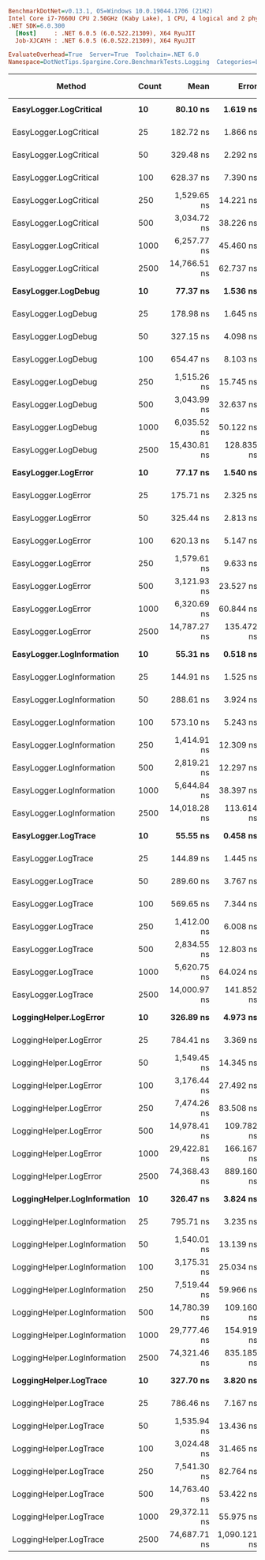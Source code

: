``` ini

BenchmarkDotNet=v0.13.1, OS=Windows 10.0.19044.1706 (21H2)
Intel Core i7-7660U CPU 2.50GHz (Kaby Lake), 1 CPU, 4 logical and 2 physical cores
.NET SDK=6.0.300
  [Host]     : .NET 6.0.5 (6.0.522.21309), X64 RyuJIT
  Job-XJCAYH : .NET 6.0.5 (6.0.522.21309), X64 RyuJIT

EvaluateOverhead=True  Server=True  Toolchain=.NET 6.0  
Namespace=DotNetTips.Spargine.Core.BenchmarkTests.Logging  Categories=LOGGING  

```
|                       Method | Count |         Mean |        Error |     StdDev |     StdErr |          Min |           Q1 |       Median |           Q3 |          Max |         Op/s | CI99.9% Margin | Iterations | Kurtosis | MValue | Skewness | Rank | LogicalGroup | Baseline | Code Size |  Gen 0 | Allocated |
|----------------------------- |------ |-------------:|-------------:|-----------:|-----------:|-------------:|-------------:|-------------:|-------------:|-------------:|-------------:|---------------:|-----------:|---------:|-------:|---------:|-----:|------------- |--------- |----------:|-------:|----------:|
|       **EasyLogger.LogCritical** |    **10** |     **80.10 ns** |     **1.619 ns** |   **1.988 ns** |   **0.424 ns** |     **75.84 ns** |     **78.94 ns** |     **80.54 ns** |     **81.72 ns** |     **82.79 ns** | **12,484,406.3** |      **1.6190 ns** |      **22.00** |    **2.059** |  **2.000** |  **-0.6006** |    **3** |            ***** |       **No** |     **203 B** | **0.0147** |     **136 B** |
|       EasyLogger.LogCritical |    25 |    182.72 ns |     1.866 ns |   1.745 ns |   0.451 ns |    180.14 ns |    181.44 ns |    182.77 ns |    183.76 ns |    185.81 ns |  5,472,716.3 |      1.8656 ns |      15.00 |    1.908 |  2.000 |   0.2963 |    7 |            * |       No |     203 B | 0.0148 |     136 B |
|       EasyLogger.LogCritical |    50 |    329.48 ns |     2.292 ns |   2.031 ns |   0.543 ns |    326.46 ns |    327.86 ns |    329.53 ns |    330.41 ns |    334.02 ns |  3,035,039.8 |      2.2915 ns |      14.00 |    2.526 |  2.000 |   0.5290 |    9 |            * |       No |     203 B | 0.0148 |     136 B |
|       EasyLogger.LogCritical |   100 |    628.37 ns |     7.390 ns |   6.912 ns |   1.785 ns |    617.31 ns |    621.53 ns |    630.26 ns |    633.30 ns |    637.60 ns |  1,591,431.4 |      7.3898 ns |      15.00 |    1.474 |  2.000 |  -0.1811 |   11 |            * |       No |     203 B | 0.0143 |     136 B |
|       EasyLogger.LogCritical |   250 |  1,529.65 ns |    14.221 ns |  13.302 ns |   3.435 ns |  1,508.73 ns |  1,517.43 ns |  1,533.09 ns |  1,538.91 ns |  1,550.96 ns |    653,742.5 |     14.2210 ns |      15.00 |    1.557 |  2.000 |  -0.1236 |   15 |            * |       No |     203 B | 0.0134 |     136 B |
|       EasyLogger.LogCritical |   500 |  3,034.72 ns |    38.226 ns |  35.756 ns |   9.232 ns |  2,977.55 ns |  3,012.93 ns |  3,019.89 ns |  3,059.35 ns |  3,100.28 ns |    329,519.8 |     38.2258 ns |      15.00 |    2.008 |  2.000 |   0.5470 |   18 |            * |       No |     203 B | 0.0114 |     136 B |
|       EasyLogger.LogCritical |  1000 |  6,257.77 ns |    45.460 ns |  42.523 ns |  10.980 ns |  6,175.63 ns |  6,237.59 ns |  6,271.73 ns |  6,281.50 ns |  6,347.18 ns |    159,801.2 |     45.4601 ns |      15.00 |    2.686 |  2.000 |  -0.0929 |   23 |            * |       No |     203 B | 0.0153 |     136 B |
|       EasyLogger.LogCritical |  2500 | 14,766.51 ns |    62.737 ns |  55.614 ns |  14.864 ns | 14,709.08 ns | 14,723.87 ns | 14,751.78 ns | 14,799.46 ns | 14,894.87 ns |     67,720.8 |     62.7366 ns |      14.00 |    2.536 |  2.000 |   0.7776 |   26 |            * |       No |     203 B | 0.0153 |     136 B |
|          **EasyLogger.LogDebug** |    **10** |     **77.37 ns** |     **1.536 ns** |   **1.577 ns** |   **0.382 ns** |     **75.37 ns** |     **75.78 ns** |     **77.70 ns** |     **78.43 ns** |     **80.57 ns** | **12,925,141.5** |      **1.5355 ns** |      **17.00** |    **1.866** |  **2.000** |   **0.2925** |    **2** |            ***** |       **No** |     **203 B** | **0.0148** |     **136 B** |
|          EasyLogger.LogDebug |    25 |    178.98 ns |     1.645 ns |   1.539 ns |   0.397 ns |    175.68 ns |    178.31 ns |    179.36 ns |    179.84 ns |    181.29 ns |  5,587,090.5 |      1.6452 ns |      15.00 |    2.387 |  2.000 |  -0.6660 |    6 |            * |       No |     203 B | 0.0145 |     136 B |
|          EasyLogger.LogDebug |    50 |    327.15 ns |     4.098 ns |   3.833 ns |   0.990 ns |    318.73 ns |    325.10 ns |    327.21 ns |    329.55 ns |    332.65 ns |  3,056,678.8 |      4.0978 ns |      15.00 |    2.485 |  2.000 |  -0.3891 |    9 |            * |       No |     203 B | 0.0148 |     136 B |
|          EasyLogger.LogDebug |   100 |    654.47 ns |     8.103 ns |   7.580 ns |   1.957 ns |    644.23 ns |    648.56 ns |    653.91 ns |    658.95 ns |    671.09 ns |  1,527,951.4 |      8.1030 ns |      15.00 |    2.281 |  2.000 |   0.3935 |   12 |            * |       No |     203 B | 0.0143 |     136 B |
|          EasyLogger.LogDebug |   250 |  1,515.26 ns |    15.745 ns |  14.727 ns |   3.803 ns |  1,496.93 ns |  1,505.00 ns |  1,509.39 ns |  1,523.78 ns |  1,546.66 ns |    659,954.8 |     15.7446 ns |      15.00 |    2.276 |  2.000 |   0.7864 |   15 |            * |       No |     203 B | 0.0134 |     136 B |
|          EasyLogger.LogDebug |   500 |  3,043.99 ns |    32.637 ns |  30.529 ns |   7.883 ns |  2,986.01 ns |  3,030.87 ns |  3,049.02 ns |  3,059.35 ns |  3,093.61 ns |    328,516.6 |     32.6374 ns |      15.00 |    2.346 |  2.000 |  -0.4887 |   18 |            * |       No |     203 B | 0.0114 |     136 B |
|          EasyLogger.LogDebug |  1000 |  6,035.52 ns |    50.122 ns |  46.884 ns |  12.105 ns |  5,956.94 ns |  6,005.50 ns |  6,037.08 ns |  6,060.82 ns |  6,135.40 ns |    165,685.7 |     50.1220 ns |      15.00 |    2.441 |  2.000 |   0.1611 |   22 |            * |       No |     203 B | 0.0076 |     136 B |
|          EasyLogger.LogDebug |  2500 | 15,430.81 ns |   128.835 ns | 120.512 ns |  31.116 ns | 15,180.18 ns | 15,366.38 ns | 15,492.66 ns | 15,515.51 ns | 15,556.28 ns |     64,805.4 |    128.8350 ns |      15.00 |    2.155 |  2.000 |  -0.8190 |   27 |            * |       No |     203 B | 0.0153 |     136 B |
|          **EasyLogger.LogError** |    **10** |     **77.17 ns** |     **1.540 ns** |   **1.833 ns** |   **0.400 ns** |     **73.45 ns** |     **75.89 ns** |     **76.93 ns** |     **78.30 ns** |     **81.06 ns** | **12,958,774.2** |      **1.5400 ns** |      **21.00** |    **2.468** |  **2.000** |   **0.2066** |    **2** |            ***** |       **No** |     **203 B** | **0.0148** |     **136 B** |
|          EasyLogger.LogError |    25 |    175.71 ns |     2.325 ns |   2.174 ns |   0.561 ns |    172.27 ns |    174.45 ns |    174.97 ns |    177.29 ns |    180.24 ns |  5,691,246.3 |      2.3245 ns |      15.00 |    2.169 |  2.000 |   0.5096 |    5 |            * |       No |     203 B | 0.0148 |     136 B |
|          EasyLogger.LogError |    50 |    325.44 ns |     2.813 ns |   2.632 ns |   0.680 ns |    321.78 ns |    323.61 ns |    324.99 ns |    327.19 ns |    330.05 ns |  3,072,740.4 |      2.8135 ns |      15.00 |    1.625 |  2.000 |   0.1821 |    9 |            * |       No |     203 B | 0.0148 |     136 B |
|          EasyLogger.LogError |   100 |    620.13 ns |     5.147 ns |   4.814 ns |   1.243 ns |    612.27 ns |    617.44 ns |    620.04 ns |    622.92 ns |    627.75 ns |  1,612,555.9 |      5.1466 ns |      15.00 |    1.910 |  2.000 |   0.0436 |   11 |            * |       No |     203 B | 0.0143 |     136 B |
|          EasyLogger.LogError |   250 |  1,579.61 ns |     9.633 ns |   9.011 ns |   2.327 ns |  1,565.53 ns |  1,574.45 ns |  1,578.74 ns |  1,584.57 ns |  1,594.18 ns |    633,067.6 |      9.6329 ns |      15.00 |    1.898 |  2.000 |   0.0338 |   16 |            * |       No |     203 B | 0.0134 |     136 B |
|          EasyLogger.LogError |   500 |  3,121.93 ns |    23.527 ns |  22.007 ns |   5.682 ns |  3,081.34 ns |  3,109.70 ns |  3,125.47 ns |  3,140.09 ns |  3,149.36 ns |    320,314.3 |     23.5266 ns |      15.00 |    1.806 |  2.000 |  -0.3699 |   19 |            * |       No |     203 B | 0.0114 |     136 B |
|          EasyLogger.LogError |  1000 |  6,320.69 ns |    60.844 ns |  56.913 ns |  14.695 ns |  6,226.81 ns |  6,276.75 ns |  6,331.95 ns |  6,354.18 ns |  6,423.52 ns |    158,210.5 |     60.8436 ns |      15.00 |    1.945 |  2.000 |  -0.0130 |   23 |            * |       No |     203 B | 0.0153 |     136 B |
|          EasyLogger.LogError |  2500 | 14,787.27 ns |   135.472 ns | 126.721 ns |  32.719 ns | 14,536.35 ns | 14,727.44 ns | 14,833.29 ns | 14,854.78 ns | 14,971.23 ns |     67,625.7 |    135.4720 ns |      15.00 |    2.105 |  2.000 |  -0.7345 |   26 |            * |       No |     203 B |      - |     136 B |
|    **EasyLogger.LogInformation** |    **10** |     **55.31 ns** |     **0.518 ns** |   **0.484 ns** |   **0.125 ns** |     **54.38 ns** |     **55.01 ns** |     **55.56 ns** |     **55.68 ns** |     **55.74 ns** | **18,080,377.7** |      **0.5179 ns** |      **15.00** |    **2.027** |  **2.000** |  **-0.8189** |    **1** |            ***** |       **No** |     **133 B** |      **-** |         **-** |
|    EasyLogger.LogInformation |    25 |    144.91 ns |     1.525 ns |   1.427 ns |   0.368 ns |    142.04 ns |    143.90 ns |    145.56 ns |    145.70 ns |    146.96 ns |  6,900,972.2 |      1.5251 ns |      15.00 |    2.044 |  2.000 |  -0.5321 |    4 |            * |       No |     133 B |      - |         - |
|    EasyLogger.LogInformation |    50 |    288.61 ns |     3.924 ns |   3.671 ns |   0.948 ns |    283.58 ns |    285.51 ns |    288.24 ns |    291.49 ns |    295.58 ns |  3,464,837.0 |      3.9240 ns |      15.00 |    1.727 |  2.000 |   0.2006 |    8 |            * |       No |     133 B |      - |         - |
|    EasyLogger.LogInformation |   100 |    573.10 ns |     5.243 ns |   4.648 ns |   1.242 ns |    564.14 ns |    571.52 ns |    575.36 ns |    575.75 ns |    577.86 ns |  1,744,887.7 |      5.2431 ns |      14.00 |    2.149 |  2.000 |  -0.9540 |   10 |            * |       No |     133 B |      - |         - |
|    EasyLogger.LogInformation |   250 |  1,414.91 ns |    12.309 ns |  10.912 ns |   2.916 ns |  1,388.33 ns |  1,411.62 ns |  1,413.68 ns |  1,419.89 ns |  1,436.57 ns |    706,761.1 |     12.3092 ns |      14.00 |    3.744 |  2.000 |  -0.4185 |   14 |            * |       No |     133 B |      - |         - |
|    EasyLogger.LogInformation |   500 |  2,819.21 ns |    12.297 ns |  10.901 ns |   2.913 ns |  2,805.48 ns |  2,811.70 ns |  2,814.57 ns |  2,828.19 ns |  2,841.74 ns |    354,708.7 |     12.2974 ns |      14.00 |    1.966 |  2.000 |   0.6050 |   17 |            * |       No |     133 B |      - |         - |
|    EasyLogger.LogInformation |  1000 |  5,644.84 ns |    38.397 ns |  34.038 ns |   9.097 ns |  5,549.60 ns |  5,644.16 ns |  5,653.97 ns |  5,662.72 ns |  5,679.53 ns |    177,152.9 |     38.3968 ns |      14.00 |    4.748 |  2.000 |  -1.5828 |   21 |            * |       No |     133 B |      - |         - |
|    EasyLogger.LogInformation |  2500 | 14,018.28 ns |   113.614 ns | 106.275 ns |  27.440 ns | 13,815.57 ns | 13,985.30 ns | 14,043.68 ns | 14,093.64 ns | 14,168.72 ns |     71,335.4 |    113.6144 ns |      15.00 |    2.170 |  2.000 |  -0.6941 |   25 |            * |       No |     133 B |      - |         - |
|          **EasyLogger.LogTrace** |    **10** |     **55.55 ns** |     **0.458 ns** |   **0.406 ns** |   **0.109 ns** |     **54.46 ns** |     **55.50 ns** |     **55.57 ns** |     **55.78 ns** |     **56.12 ns** | **18,001,915.9** |      **0.4584 ns** |      **14.00** |    **4.202** |  **2.000** |  **-1.2196** |    **1** |            ***** |       **No** |     **130 B** |      **-** |         **-** |
|          EasyLogger.LogTrace |    25 |    144.89 ns |     1.445 ns |   1.352 ns |   0.349 ns |    142.59 ns |    143.71 ns |    144.93 ns |    146.02 ns |    146.88 ns |  6,901,564.7 |      1.4452 ns |      15.00 |    1.525 |  2.000 |  -0.2818 |    4 |            * |       No |     130 B |      - |         - |
|          EasyLogger.LogTrace |    50 |    289.60 ns |     3.767 ns |   3.339 ns |   0.892 ns |    284.93 ns |    285.86 ns |    291.28 ns |    291.65 ns |    294.39 ns |  3,453,040.6 |      3.7665 ns |      14.00 |    1.329 |  2.000 |  -0.2339 |    8 |            * |       No |     130 B |      - |         - |
|          EasyLogger.LogTrace |   100 |    569.65 ns |     7.344 ns |   6.870 ns |   1.774 ns |    560.81 ns |    562.93 ns |    569.86 ns |    575.01 ns |    582.55 ns |  1,755,465.2 |      7.3444 ns |      15.00 |    1.612 |  2.000 |   0.2007 |   10 |            * |       No |     130 B |      - |         - |
|          EasyLogger.LogTrace |   250 |  1,412.00 ns |     6.008 ns |   5.620 ns |   1.451 ns |  1,406.24 ns |  1,408.38 ns |  1,409.04 ns |  1,415.10 ns |  1,424.75 ns |    708,213.1 |      6.0078 ns |      15.00 |    2.433 |  2.000 |   0.9038 |   14 |            * |       No |     130 B |      - |         - |
|          EasyLogger.LogTrace |   500 |  2,834.55 ns |    12.803 ns |  11.976 ns |   3.092 ns |  2,796.11 ns |  2,832.20 ns |  2,836.21 ns |  2,841.39 ns |  2,847.50 ns |    352,789.9 |     12.8029 ns |      15.00 |    7.259 |  2.000 |  -2.0193 |   17 |            * |       No |     130 B |      - |         - |
|          EasyLogger.LogTrace |  1000 |  5,620.75 ns |    64.024 ns |  59.888 ns |  15.463 ns |  5,524.20 ns |  5,563.54 ns |  5,654.64 ns |  5,668.48 ns |  5,696.10 ns |    177,912.1 |     64.0240 ns |      15.00 |    1.328 |  2.000 |  -0.3003 |   21 |            * |       No |     130 B |      - |         - |
|          EasyLogger.LogTrace |  2500 | 14,000.97 ns |   141.852 ns | 132.688 ns |  34.260 ns | 13,760.41 ns | 13,867.10 ns | 14,039.47 ns | 14,086.34 ns | 14,175.11 ns |     71,423.6 |    141.8516 ns |      15.00 |    1.623 |  2.000 |  -0.3717 |   25 |            * |       No |     130 B |      - |         - |
|       **LoggingHelper.LogError** |    **10** |    **326.89 ns** |     **4.973 ns** |   **4.409 ns** |   **1.178 ns** |    **319.38 ns** |    **324.65 ns** |    **327.13 ns** |    **329.95 ns** |    **333.59 ns** |  **3,059,110.6** |      **4.9735 ns** |      **14.00** |    **1.912** |  **2.000** |  **-0.1594** |    **9** |            ***** |       **No** |     **482 B** | **0.0143** |     **136 B** |
|       LoggingHelper.LogError |    25 |    784.41 ns |     3.369 ns |   2.987 ns |   0.798 ns |    781.31 ns |    782.34 ns |    783.25 ns |    785.67 ns |    790.63 ns |  1,274,837.0 |      3.3693 ns |      14.00 |    2.290 |  2.000 |   0.8187 |   13 |            * |       No |     482 B | 0.0143 |     136 B |
|       LoggingHelper.LogError |    50 |  1,549.45 ns |    14.345 ns |  13.419 ns |   3.465 ns |  1,520.06 ns |  1,540.92 ns |  1,549.37 ns |  1,555.95 ns |  1,572.08 ns |    645,389.9 |     14.3453 ns |      15.00 |    2.602 |  2.000 |  -0.1320 |   15 |            * |       No |     482 B | 0.0134 |     136 B |
|       LoggingHelper.LogError |   100 |  3,176.44 ns |    27.492 ns |  22.957 ns |   6.367 ns |  3,123.91 ns |  3,165.77 ns |  3,182.12 ns |  3,189.58 ns |  3,214.37 ns |    314,817.5 |     27.4915 ns |      13.00 |    2.911 |  2.000 |  -0.5960 |   20 |            * |       No |     482 B | 0.0153 |     136 B |
|       LoggingHelper.LogError |   250 |  7,474.26 ns |    83.508 ns |  74.028 ns |  19.785 ns |  7,338.23 ns |  7,427.98 ns |  7,477.28 ns |  7,498.40 ns |  7,616.72 ns |    133,792.6 |     83.5084 ns |      14.00 |    2.420 |  2.000 |   0.1360 |   24 |            * |       No |     482 B | 0.0153 |     136 B |
|       LoggingHelper.LogError |   500 | 14,978.41 ns |   109.782 ns | 102.690 ns |  26.515 ns | 14,784.45 ns | 14,923.56 ns | 15,021.08 ns | 15,049.58 ns | 15,129.94 ns |     66,762.8 |    109.7823 ns |      15.00 |    2.063 |  2.000 |  -0.6160 |   26 |            * |       No |     482 B |      - |     136 B |
|       LoggingHelper.LogError |  1000 | 29,422.81 ns |   166.167 ns | 138.757 ns |  38.484 ns | 29,061.74 ns | 29,383.87 ns | 29,435.86 ns | 29,486.76 ns | 29,656.90 ns |     33,987.2 |    166.1675 ns |      13.00 |    4.223 |  2.000 |  -0.9587 |   28 |            * |       No |     482 B |      - |     136 B |
|       LoggingHelper.LogError |  2500 | 74,368.43 ns |   889.160 ns | 831.721 ns | 214.749 ns | 73,243.89 ns | 73,559.34 ns | 74,350.10 ns | 75,110.33 ns | 75,645.70 ns |     13,446.6 |    889.1602 ns |      15.00 |    1.347 |  2.000 |   0.0187 |   29 |            * |       No |     482 B |      - |     136 B |
| **LoggingHelper.LogInformation** |    **10** |    **326.47 ns** |     **3.824 ns** |   **3.390 ns** |   **0.906 ns** |    **321.08 ns** |    **324.84 ns** |    **326.55 ns** |    **327.81 ns** |    **331.61 ns** |  **3,063,110.8** |      **3.8242 ns** |      **14.00** |    **1.847** |  **2.000** |  **-0.0898** |    **9** |            ***** |       **No** |     **482 B** | **0.0148** |     **136 B** |
| LoggingHelper.LogInformation |    25 |    795.71 ns |     3.235 ns |   3.026 ns |   0.781 ns |    791.71 ns |    793.06 ns |    794.73 ns |    797.78 ns |    801.47 ns |  1,256,742.6 |      3.2355 ns |      15.00 |    1.744 |  2.000 |   0.4448 |   13 |            * |       No |     482 B | 0.0143 |     136 B |
| LoggingHelper.LogInformation |    50 |  1,540.01 ns |    13.139 ns |  12.290 ns |   3.173 ns |  1,523.02 ns |  1,529.57 ns |  1,538.78 ns |  1,549.75 ns |  1,560.30 ns |    649,348.3 |     13.1387 ns |      15.00 |    1.617 |  2.000 |   0.2865 |   15 |            * |       No |     482 B | 0.0153 |     136 B |
| LoggingHelper.LogInformation |   100 |  3,175.31 ns |    25.034 ns |  23.417 ns |   6.046 ns |  3,139.19 ns |  3,156.81 ns |  3,168.23 ns |  3,192.86 ns |  3,225.19 ns |    314,930.0 |     25.0342 ns |      15.00 |    2.136 |  2.000 |   0.3552 |   20 |            * |       No |     482 B | 0.0114 |     136 B |
| LoggingHelper.LogInformation |   250 |  7,519.44 ns |    59.966 ns |  56.092 ns |  14.483 ns |  7,403.05 ns |  7,474.54 ns |  7,528.86 ns |  7,563.85 ns |  7,594.06 ns |    132,988.6 |     59.9656 ns |      15.00 |    1.985 |  2.000 |  -0.3825 |   24 |            * |       No |     482 B | 0.0076 |     136 B |
| LoggingHelper.LogInformation |   500 | 14,780.39 ns |   109.160 ns | 102.108 ns |  26.364 ns | 14,673.18 ns | 14,683.31 ns | 14,795.48 ns | 14,855.55 ns | 14,946.71 ns |     67,657.2 |    109.1597 ns |      15.00 |    1.438 |  2.000 |   0.3161 |   26 |            * |       No |     482 B | 0.0153 |     136 B |
| LoggingHelper.LogInformation |  1000 | 29,777.46 ns |   154.919 ns | 144.911 ns |  37.416 ns | 29,615.28 ns | 29,661.97 ns | 29,714.44 ns | 29,892.42 ns | 30,054.50 ns |     33,582.4 |    154.9189 ns |      15.00 |    1.654 |  2.000 |   0.4677 |   28 |            * |       No |     482 B |      - |     136 B |
| LoggingHelper.LogInformation |  2500 | 74,321.46 ns |   835.185 ns | 781.232 ns | 201.713 ns | 73,209.51 ns | 73,595.04 ns | 74,489.62 ns | 75,052.76 ns | 75,316.89 ns |     13,455.1 |    835.1846 ns |      15.00 |    1.242 |  2.000 |  -0.1177 |   29 |            * |       No |     482 B |      - |     136 B |
|       **LoggingHelper.LogTrace** |    **10** |    **327.70 ns** |     **3.820 ns** |   **3.190 ns** |   **0.885 ns** |    **321.31 ns** |    **328.19 ns** |    **328.92 ns** |    **329.61 ns** |    **330.46 ns** |  **3,051,531.0** |      **3.8203 ns** |      **13.00** |    **2.338** |  **2.000** |  **-1.0418** |    **9** |            ***** |       **No** |     **479 B** | **0.0143** |     **136 B** |
|       LoggingHelper.LogTrace |    25 |    786.46 ns |     7.167 ns |   6.704 ns |   1.731 ns |    774.97 ns |    781.88 ns |    785.38 ns |    792.49 ns |    795.96 ns |  1,271,517.3 |      7.1672 ns |      15.00 |    1.522 |  2.000 |  -0.1424 |   13 |            * |       No |     479 B | 0.0143 |     136 B |
|       LoggingHelper.LogTrace |    50 |  1,535.94 ns |    13.436 ns |  12.568 ns |   3.245 ns |  1,512.27 ns |  1,529.79 ns |  1,533.01 ns |  1,543.04 ns |  1,560.45 ns |    651,068.6 |     13.4360 ns |      15.00 |    2.407 |  2.000 |   0.2724 |   15 |            * |       No |     479 B | 0.0134 |     136 B |
|       LoggingHelper.LogTrace |   100 |  3,024.48 ns |    31.465 ns |  29.433 ns |   7.600 ns |  2,970.85 ns |  3,004.33 ns |  3,029.92 ns |  3,046.32 ns |  3,071.15 ns |    330,635.1 |     31.4655 ns |      15.00 |    1.762 |  2.000 |  -0.1269 |   18 |            * |       No |     479 B | 0.0153 |     136 B |
|       LoggingHelper.LogTrace |   250 |  7,541.30 ns |    82.764 ns |  77.418 ns |  19.989 ns |  7,417.81 ns |  7,486.96 ns |  7,513.68 ns |  7,601.54 ns |  7,685.01 ns |    132,603.1 |     82.7644 ns |      15.00 |    1.826 |  2.000 |   0.2948 |   24 |            * |       No |     479 B |      - |     136 B |
|       LoggingHelper.LogTrace |   500 | 14,763.40 ns |    53.422 ns |  47.357 ns |  12.657 ns | 14,677.83 ns | 14,726.33 ns | 14,776.37 ns | 14,790.54 ns | 14,841.52 ns |     67,735.1 |     53.4223 ns |      14.00 |    1.880 |  2.000 |  -0.3123 |   26 |            * |       No |     479 B | 0.0153 |     136 B |
|       LoggingHelper.LogTrace |  1000 | 29,372.11 ns |    55.975 ns |  46.742 ns |  12.964 ns | 29,287.56 ns | 29,352.20 ns | 29,365.82 ns | 29,396.60 ns | 29,476.41 ns |     34,045.9 |     55.9749 ns |      13.00 |    2.982 |  2.000 |   0.3341 |   28 |            * |       No |     479 B |      - |     136 B |
|       LoggingHelper.LogTrace |  2500 | 74,687.71 ns | 1,090.121 ns | 966.364 ns | 258.272 ns | 73,257.06 ns | 73,820.18 ns | 74,996.03 ns | 75,254.30 ns | 76,602.91 ns |     13,389.1 |  1,090.1211 ns |      14.00 |    2.072 |  2.000 |  -0.0239 |   29 |            * |       No |     479 B |      - |     136 B |

